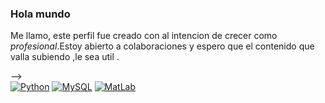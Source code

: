 ### Hola mundo
Me llamo, este perfil fue creado con al intencion de crecer como *profesional*.Estoy abierto a colaboraciones y espero que el contenido que valla subiendo ,le sea util .

--></br>
[![Python](https://img.shields.io/badge/Python-yellow?style=for-the-badge&logo=python&logoColor=white&labelColor=101010)]()
[![MySQL](https://img.shields.io/badge/MySQL-4479A1?style=for-the-badge&logo=mysql&logoColor=white&labelColor=101010)]()
[![MatLab](https://img.shields.io/badge/MatLab-red?style=for-the-badge&logo=MatLab&logoColor=white&labelColor=101010)]()

